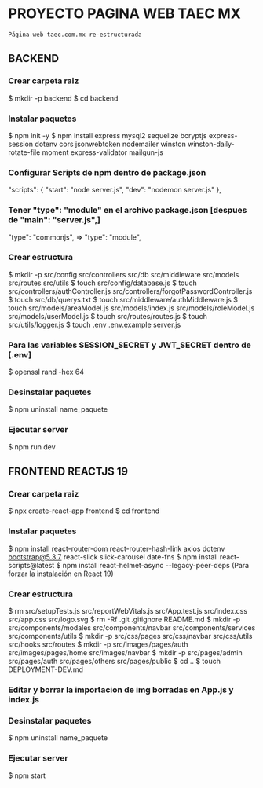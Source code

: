# PROYECTO PAGINA WEB TAEC MX
    Página web taec.com.mx re-estructurada

## BACKEND
### Crear carpeta raiz   
   $ mkdir -p backend
   $ cd backend
### Instalar paquetes
   $ npm init -y
   $ npm install express mysql2 sequelize bcryptjs express-session dotenv cors jsonwebtoken nodemailer winston winston-daily-rotate-file moment express-validator mailgun-js
### Configurar Scripts de npm dentro de package.json
   "scripts": {
      "start": "node server.js",
      "dev": "nodemon server.js"
   },    
### Tener "type": "module" en el archivo package.json [despues de "main": "server.js",]
   "type": "commonjs",   =>   "type": "module",
### Crear estructura
$ mkdir -p src/config src/controllers src/db src/middleware src/models src/routes src/utils
$ touch src/config/database.js
$ touch src/controllers/authController.js src/controllers/forgotPasswordController.js
$ touch src/db/querys.txt
$ touch src/middleware/authMiddleware.js
$ touch src/models/areaModel.js src/models/index.js src/models/roleModel.js src/models/userModel.js
$ touch src/routes/routes.js
$ touch src/utils/logger.js
$ touch .env .env.example server.js
### Para las variables SESSION_SECRET y JWT_SECRET dentro de [.env]
   $ openssl rand -hex 64
### Desinstalar paquetes
   $ npm uninstall name_paquete
### Ejecutar server   
   $ npm run dev

## FRONTEND REACTJS 19
### Crear carpeta raiz   
   $ npx create-react-app frontend
   $ cd frontend
### Instalar paquetes
   $ npm install react-router-dom react-router-hash-link axios dotenv bootstrap@5.3.7 react-slick slick-carousel date-fns
   $ npm install react-scripts@latest
   $ npm install react-helmet-async --legacy-peer-deps (Para forzar la instalación en React 19)
### Crear estructura
$ rm src/setupTests.js src/reportWebVitals.js src/App.test.js src/index.css src/app.css src/logo.svg
$ rm -Rf .git .gitignore README.md
$ mkdir -p src/components/modales src/components/navbar src/components/services src/components/utils
$ mkdir -p src/css/pages src/css/navbar src/css/utils src/hooks src/routes
$ mkdir -p src/images/pages/auth src/images/pages/home src/images/navbar
$ mkdir -p src/pages/admin src/pages/auth src/pages/others src/pages/public
$ cd ..
$ touch DEPLOYMENT-DEV.md
### Editar y borrar la importacion de img borradas en App.js y index.js
### Desinstalar paquetes
   $ npm uninstall name_paquete
### Ejecutar server   
   $ npm start